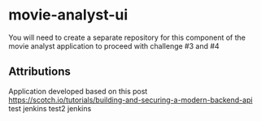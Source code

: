 # movie-analyst-ui


You will need to create a separate repository for this component of the movie analyst application to proceed with challenge #3 and #4



## Attributions
Application developed based on this post https://scotch.io/tutorials/building-and-securing-a-modern-backend-api
test jenkins
test2 jenkins
